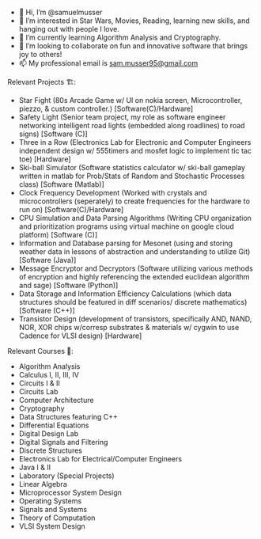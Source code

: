 - 👋 Hi, I’m @samuelmusser
- 👀 I’m interested in Star Wars, Movies, Reading, learning new skills, and hanging out with people I love.
- 🌱 I’m currently learning Algorithm Analysis and Cryptography.
- 💞️ I’m looking to collaborate on fun and innovative software that brings joy to others!
- 📫 My professional email is sam.musser95@gmail.com

Relevant Projects 🏗️:
- Star Fight (80s Arcade Game w/ UI on nokia screen, Microcontroller, piezzo, & custom controller.) [Software(C)/Hardware]
- Safety Light (Senior team project, my role as software engineer networking intelligent road lights (embedded along roadlines) to road signs) [Software (C)]
- Three in a Row (Electronics Lab for Electronic and Computer Engineers independent design w/ 555timers and mosfet logic to implement tic tac toe) [Hardware]
- Ski-ball Simulator (Software statistics calculator w/ ski-ball gameplay written in matlab for Prob/Stats of Random and Stochastic Processes class) [Software (Matlab)]  
- Clock Frequency Development (Worked with crystals and microcontrollers (seperately) to create frequencies for the hardware to run on) [Software(C)/Hardware]
- CPU Simulation and Data Parsing Algorithms (Writing CPU organization and prioritization programs using virtual machine on google cloud platform) [Software (C)]
- Information and Database parsing for Mesonet (using and storing weather data in lessons of abstraction and understanding to utilize Git) [Software (Java)]
- Message Encryptor and Decryptors (Software utilizing various methods of encryption and highly referencing the extended euclidean algorithm and sage) [Software (Python)]
- Data Storage and Information Efficiency Calculations (which data structures should be featured in diff scenarios/ discrete mathematics) [Software (C++)] 
- Transistor Design (development of transistors, specifically AND, NAND, NOR, XOR chips w/corresp substrates & materials w/ cygwin to use Cadence for VLSI design) [Hardware] 

Relevant Courses 🎒:
- Algorithm Analysis
- Calculus I, II, III, IV
- Circuits I & II
- Circuits Lab
- Computer Architecture
- Cryptography
- Data Structures featuring C++
- Differential Equations
- Digital Design Lab
- Digital Signals and Filtering
- Discrete Structures
- Electronics Lab for Electrical/Computer Engineers
- Java I & II
- Laboratory (Special Projects)
- Linear Algebra
- Microprocessor System Design
- Operating Systems
- Signals and Systems
- Theory of Computation
- VLSI System Design


<!---
samuelmusser/samuelmusser is a ✨ special ✨ repository because its `README.md` (this file) appears on your GitHub profile.
You can click the Preview link to take a look at your changes.
--->
